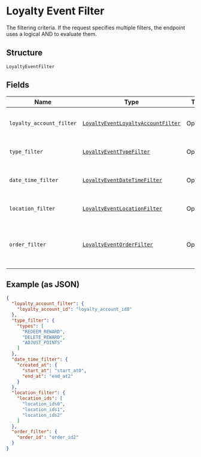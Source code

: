 
# Loyalty Event Filter

The filtering criteria. If the request specifies multiple filters,
the endpoint uses a logical AND to evaluate them.

## Structure

`LoyaltyEventFilter`

## Fields

| Name | Type | Tags | Description |
|  --- | --- | --- | --- |
| `loyalty_account_filter` | [`LoyaltyEventLoyaltyAccountFilter`](/doc/models/loyalty-event-loyalty-account-filter.md) | Optional | Filter events by loyalty account. |
| `type_filter` | [`LoyaltyEventTypeFilter`](/doc/models/loyalty-event-type-filter.md) | Optional | Filter events by event type. |
| `date_time_filter` | [`LoyaltyEventDateTimeFilter`](/doc/models/loyalty-event-date-time-filter.md) | Optional | Filter events by date time range. |
| `location_filter` | [`LoyaltyEventLocationFilter`](/doc/models/loyalty-event-location-filter.md) | Optional | Filter events by location. |
| `order_filter` | [`LoyaltyEventOrderFilter`](/doc/models/loyalty-event-order-filter.md) | Optional | Filter events by the order associated with the event. |

## Example (as JSON)

```json
{
  "loyalty_account_filter": {
    "loyalty_account_id": "loyalty_account_id8"
  },
  "type_filter": {
    "types": [
      "REDEEM_REWARD",
      "DELETE_REWARD",
      "ADJUST_POINTS"
    ]
  },
  "date_time_filter": {
    "created_at": {
      "start_at": "start_at0",
      "end_at": "end_at2"
    }
  },
  "location_filter": {
    "location_ids": [
      "location_ids0",
      "location_ids1",
      "location_ids2"
    ]
  },
  "order_filter": {
    "order_id": "order_id2"
  }
}
```

